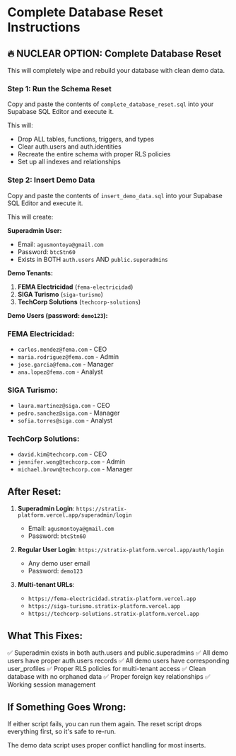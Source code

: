 # Complete Database Reset Instructions

## 🔥 NUCLEAR OPTION: Complete Database Reset

This will completely wipe and rebuild your database with clean demo data.

### Step 1: Run the Schema Reset
Copy and paste the contents of `complete_database_reset.sql` into your Supabase SQL Editor and execute it.

This will:
- Drop ALL tables, functions, triggers, and types
- Clear auth.users and auth.identities  
- Recreate the entire schema with proper RLS policies
- Set up all indexes and relationships

### Step 2: Insert Demo Data
Copy and paste the contents of `insert_demo_data.sql` into your Supabase SQL Editor and execute it.

This will create:

**Superadmin User:**
- Email: `agusmontoya@gmail.com`
- Password: `btcStn60`
- Exists in BOTH `auth.users` AND `public.superadmins`

**Demo Tenants:**
1. **FEMA Electricidad** (`fema-electricidad`)
2. **SIGA Turismo** (`siga-turismo`)  
3. **TechCorp Solutions** (`techcorp-solutions`)

**Demo Users (password: `demo123`):**

### FEMA Electricidad:
- `carlos.mendez@fema.com` - CEO
- `maria.rodriguez@fema.com` - Admin
- `jose.garcia@fema.com` - Manager
- `ana.lopez@fema.com` - Analyst

### SIGA Turismo:
- `laura.martinez@siga.com` - CEO
- `pedro.sanchez@siga.com` - Manager
- `sofia.torres@siga.com` - Analyst

### TechCorp Solutions:
- `david.kim@techcorp.com` - CEO
- `jennifer.wong@techcorp.com` - Admin
- `michael.brown@techcorp.com` - Manager

## After Reset:

1. **Superadmin Login**: `https://stratix-platform.vercel.app/superadmin/login`
   - Email: `agusmontoya@gmail.com`
   - Password: `btcStn60`

2. **Regular User Login**: `https://stratix-platform.vercel.app/auth/login`
   - Any demo user email
   - Password: `demo123`

3. **Multi-tenant URLs**:
   - `https://fema-electricidad.stratix-platform.vercel.app`
   - `https://siga-turismo.stratix-platform.vercel.app`
   - `https://techcorp-solutions.stratix-platform.vercel.app`

## What This Fixes:

✅ Superadmin exists in both auth.users and public.superadmins
✅ All demo users have proper auth.users records
✅ All demo users have corresponding user_profiles
✅ Proper RLS policies for multi-tenant access
✅ Clean database with no orphaned data
✅ Proper foreign key relationships
✅ Working session management

## If Something Goes Wrong:

If either script fails, you can run them again. The reset script drops everything first, so it's safe to re-run.

The demo data script uses proper conflict handling for most inserts.